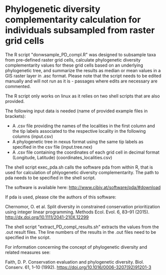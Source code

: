 # Phylogenetic diversity complementarity calculation for individuals subsampled from raster grid cells

The R script "donwsample_PD_compl.R" was designed to subsample taxa from pre-defined raster grid cells, calculate phylogenetic diversity complementarity values for these grid cells based on an underlying phylogenetic tree, and summarize the results as median or mean values in a GIS raster layer in .asc format. Please note that the script needs to be edited manually and will not run as it is - passages where edits are necessary are commented.

The R script only works on linux as it relies on two shell scripts that are also provided.

The following input data is needed (name of provided example files in brackets): 
* A .csv file providing the names of the localities in the first column and the tip labels associated to the respective locality in the following columns (input.csv)
* A phylogenetic tree in nexus format using the same tip labels as specified in the csv file (input.tree.nex)
* A .csv file containing the coordinates of each grid cell in decimal format (Longitude, Latitude)  (coordinates_localities.csv)


The shell script exec_pda.sh calls the software pda from within R, that is used for calculation of phlyogenetic diversity complementarity. The path to pda needs to be specified in the shell script.

The software is available here: http://www.cibiv.at/software/pda/#download

If pda is used, please cite the authors of this software:

Chernomor, O. et al. Split diversity in constrained conservation prioritization using integer linear programming. Methods Ecol. Evol. 6, 83–91 (2015). http://dx.doi.org/10.1111/2041-210X.12299


The shell script "extract_PD_compl_results.sh" extracts the values from the .out result files. The line numbers of the results in the .out files need to be specified in the script.


For information concerning the concept of phylogenetic diversity and related measures see:

Faith, D. P. Conservation evaluation and phylogenetic diversity. Biol. Conserv. 61, 1–10 (1992). https://doi.org/10.1016/0006-3207(92)91201-3




